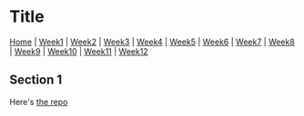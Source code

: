 # Title

[Home]() | 
[Week1](w01) | 
[Week2](w02) | 
[Week3](w03) | 
[Week4](w04) | 
[Week5](w05) | 
[Week6](w06) | 
[Week7](w07) | 
[Week8](w08) | 
[Week9](w09) | 
[Week10](w10) | 
[Week11](w11) | 
[Week12](w12)

## Section 1
Here's [the repo](https://github.com/rubberdu1100k/learn-pages/tree/simple-pg)
